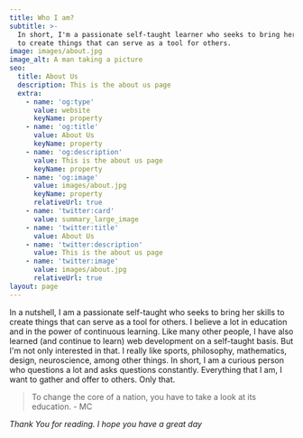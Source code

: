 ```yaml
---
title: Who I am?
subtitle: >-
  In short, I'm a passionate self-taught learner who seeks to bring her skills
  to create things that can serve as a tool for others.
image: images/about.jpg
image_alt: A man taking a picture
seo:
  title: About Us
  description: This is the about us page
  extra:
    - name: 'og:type'
      value: website
      keyName: property
    - name: 'og:title'
      value: About Us
      keyName: property
    - name: 'og:description'
      value: This is the about us page
      keyName: property
    - name: 'og:image'
      value: images/about.jpg
      keyName: property
      relativeUrl: true
    - name: 'twitter:card'
      value: summary_large_image
    - name: 'twitter:title'
      value: About Us
    - name: 'twitter:description'
      value: This is the about us page
    - name: 'twitter:image'
      value: images/about.jpg
      relativeUrl: true
layout: page
---
```

In a nutshell, I am a passionate self-taught who seeks to bring her skills to create things that can serve as a tool for others.
I believe a lot in education and in the power of continuous learning.
Like many other people, I have also learned (and continue to learn) web development on a self-taught basis.
But I'm not only interested in that. I really like sports, philosophy, mathematics, design, neuroscience, among other things. In short, I am a curious person who questions a lot and asks questions constantly. Everything that I am, I want to gather and offer to others. Only that.

> To change the core of a nation, you have to take a look at its education. - MC

*Thank You for reading. I hope you have a great day*
